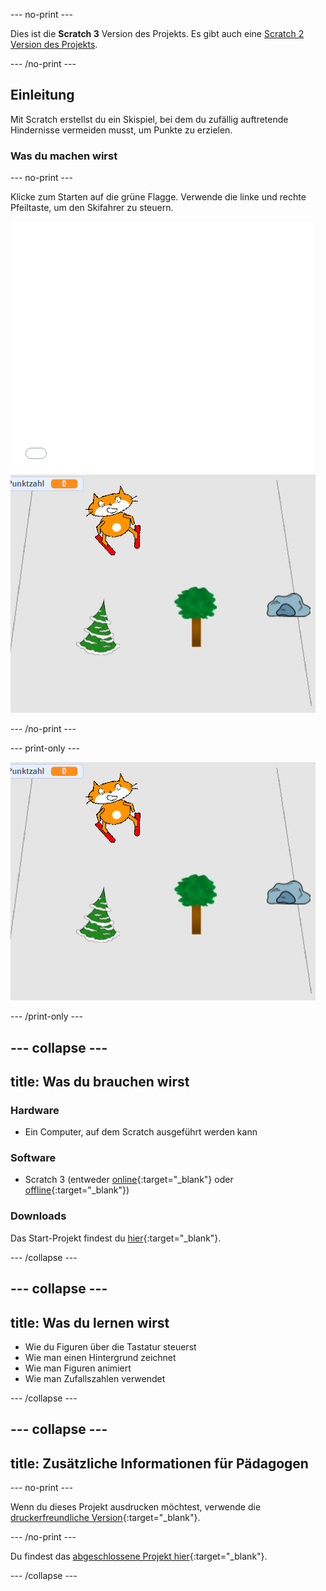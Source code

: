 --- no-print ---

Dies ist die **Scratch 3** Version des Projekts. Es gibt auch eine [Scratch 2 Version des Projekts](https://projects.raspberrypi.org/de-DE/projects/scratch-cat-goes-skiing-scratch2).

--- /no-print ---

## Einleitung

Mit Scratch erstellst du ein Skispiel, bei dem du zufällig auftretende Hindernisse vermeiden musst, um Punkte zu erzielen.

### Was du machen wirst

--- no-print ---

Klicke zum Starten auf die grüne Flagge. Verwende die linke und rechte Pfeiltaste, um den Skifahrer zu steuern.

<div class="scratch-preview">
  <iframe allowtransparency="true" width="485" height="402" src="//scratch.mit.edu/projects/embed/405913614/?autostart=false" frameborder="0" scrolling="no"></iframe>
  <img src="images/skiing-final.png">
</div>

--- /no-print ---

--- print-only ---

![abgeschlossenes Projekt](images/skiing-final.png)

--- /print-only ---

--- collapse ---
---
title: Was du brauchen wirst
---

### Hardware

+ Ein Computer, auf dem Scratch ausgeführt werden kann

### Software

+ Scratch 3 (entweder [online](http://rpf.io/scratchon){:target="_blank"} oder [offline](http://rpf.io/scratchoff){:target="_blank"})

### Downloads

Das Start-Projekt findest du [hier](http://rpf.io/p/de-DE/scratch-cat-goes-skiing-go){:target="_blank"}.

--- /collapse ---

--- collapse ---
---
title: Was du lernen wirst
---

+ Wie du Figuren über die Tastatur steuerst
+ Wie man einen Hintergrund zeichnet
+ Wie man Figuren animiert
+ Wie man Zufallszahlen verwendet

--- /collapse ---

--- collapse ---
---
title: Zusätzliche Informationen für Pädagogen
---

--- no-print ---

Wenn du dieses Projekt ausdrucken möchtest, verwende die [druckerfreundliche Version](https://projects.raspberrypi.org/de-DE/projects/scratch-cat-goes-skiing/print){:target="_blank"}.

--- /no-print ---

Du findest das [abgeschlossene Projekt hier](http://rpf.io/p/de-DE/scratch-cat-goes-skiing-get){:target="_blank"}.

--- /collapse ---
